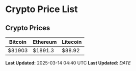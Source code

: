 # Crypto Price List

## Crypto Prices
| Bitcoin | Ethereum | Litecoin |
| ------- | -------- | -------- |
| $81903 | $1891.3 | $88.92 |
**Last Updated:** 2025-03-14 04:40 UTC
**Last Updated:** $DATE$
